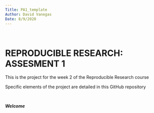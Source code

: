 ```yaml
---
Title: PA1_template
Author: David Vanegas
Date: 8/9/2020
---
```



<br>

# REPRODUCIBLE RESEARCH: ASSESMENT 1

This is the project for the week 2 of the Reproducible Research course

Specific elements of the project are detailed in this GitHub repository

<br>

***Welcome***
